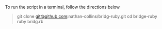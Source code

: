 To run the script in a terminal, follow the directions below

> git clone git@github.com:nathan-collins/bridg-ruby.git
> cd bridge-ruby
> ruby bridg.rb
